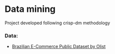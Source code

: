 ﻿# Data mining
 
 Project developed following crisp-dm methodology
 
 ### Data:
- [Brazilian E-Commerce Public Dataset by Olist](https://www.kaggle.com/datasets/olistbr/brazilian-ecommerce/)


